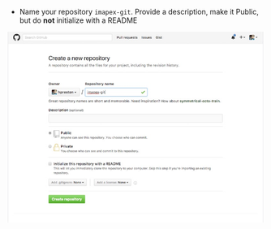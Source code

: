 
* Name your repository `imapex-git`.  Provide a description, make it Public, but do **not** initialize with a README

![](images/github-new-repo2.jpg)


